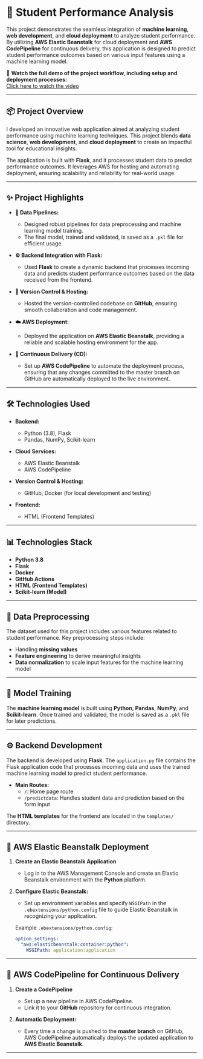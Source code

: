 # 🚀 **Student Performance Analysis**

This project demonstrates the seamless integration of **machine learning**, **web development**, and **cloud deployment** to analyze student performance. By utilizing **AWS Elastic Beanstalk** for cloud deployment and **AWS CodePipeline** for continuous delivery, this application is designed to predict student performance outcomes based on various input features using a machine learning model.

🎥 **Watch the full demo of the project workflow, including setup and deployment processes:**  
[Click here to watch the video](https://drive.google.com/file/d/1UaRAXpavmRXLuoK0jt8q6FpiepOG34t0/view?usp=sharing)

---

## 📦 **Project Overview**

I developed an innovative web application aimed at analyzing student performance using machine learning techniques. This project blends **data science**, **web development**, and **cloud deployment** to create an impactful tool for educational insights.

The application is built with **Flask**, and it processes student data to predict performance outcomes. It leverages AWS for hosting and automating deployment, ensuring scalability and reliability for real-world usage.

---

## ✨ **Project Highlights**

- **🔧 Data Pipelines:**  
    - Designed robust pipelines for data preprocessing and machine learning model training.  
    - The final model, trained and validated, is saved as a `.pkl` file for efficient usage.
    
- **⚙️ Backend Integration with Flask:**  
    - Used **Flask** to create a dynamic backend that processes incoming data and predicts student performance outcomes based on the data received from the frontend.
    
- **📂 Version Control & Hosting:**  
    - Hosted the version-controlled codebase on **GitHub**, ensuring smooth collaboration and code management.
    
- **☁️ AWS Deployment:**  
    - Deployed the application on **AWS Elastic Beanstalk**, providing a reliable and scalable hosting environment for the app.
    
- **🔄 Continuous Delivery (CD):**  
    - Set up **AWS CodePipeline** to automate the deployment process, ensuring that any changes committed to the master branch on GitHub are automatically deployed to the live environment.
    
---

## 🛠 **Technologies Used**

- **Backend:**  
    - Python (3.8), Flask
    - Pandas, NumPy, Scikit-learn
    
- **Cloud Services:**  
    - AWS Elastic Beanstalk
    - AWS CodePipeline
    
- **Version Control & Hosting:**  
    - GitHub, Docker (for local development and testing)

- **Frontend:**  
    - HTML (Frontend Templates)
    
---

## 📊 **Technologies Stack**

- **Python 3.8**  
- **Flask**  
- **Docker**  
- **GitHub Actions**  
- **HTML (Frontend Templates)**  
- **Scikit-learn (Model)**  

---

## 🔄 **Data Preprocessing**

The dataset used for this project includes various features related to student performance. Key preprocessing steps include:

- Handling **missing values**
- **Feature engineering** to derive meaningful insights
- **Data normalization** to scale input features for the machine learning model

---

## 🧠 **Model Training**

The **machine learning model** is built using **Python**, **Pandas**, **NumPy**, and **Scikit-learn**. Once trained and validated, the model is saved as a `.pkl` file for later predictions.

---

## ⚙️ **Backend Development**

The backend is developed using **Flask**. The `application.py` file contains the Flask application code that processes incoming data and uses the trained machine learning model to predict student performance.

- **Main Routes:**
    - `/`: Home page route
    - `/predictdata`: Handles student data and prediction based on the form input

The **HTML templates** for the frontend are located in the `templates/` directory.

---

## 🚀 **AWS Elastic Beanstalk Deployment**

1. **Create an Elastic Beanstalk Application**  
    - Log in to the AWS Management Console and create an Elastic Beanstalk environment with the **Python** platform.

2. **Configure Elastic Beanstalk:**  
    - Set up environment variables and specify `WSGIPath` in the `.ebextensions/python.config` file to guide Elastic Beanstalk in recognizing your application.

    Example `.ebextensions/python.config`:
    ```yaml
    option_settings:
      "aws:elasticbeanstalk:container:python":
        WSGIPath: application:application
    ```

---

## 🔄 **AWS CodePipeline for Continuous Delivery**

1. **Create a CodePipeline**  
    - Set up a new pipeline in AWS CodePipeline.
    - Link it to your **GitHub** repository for continuous integration.

2. **Automatic Deployment:**  
    - Every time a change is pushed to the **master branch** on GitHub, AWS CodePipeline automatically deploys the updated application to **AWS Elastic Beanstalk**.

---


